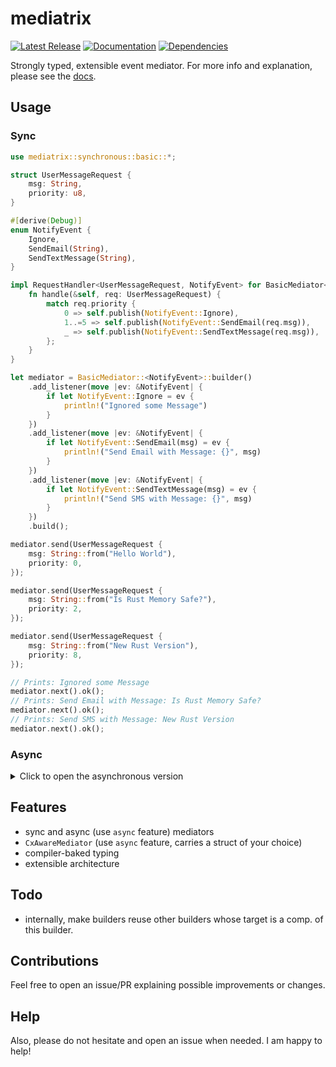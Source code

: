 # mediatrix
[![Latest Release][crates-io-badge]][crates-io-url]
[![Documentation][docs-rs-img]][docs-rs-url]
[![Dependencies][deps]][github]

Strongly typed, extensible event mediator.
For more info and explanation, please see the [docs][docs-rs-url].

## Usage
### Sync
```rust
use mediatrix::synchronous::basic::*;

struct UserMessageRequest {
    msg: String,
    priority: u8,
}

#[derive(Debug)]
enum NotifyEvent {
    Ignore,
    SendEmail(String),
    SendTextMessage(String),
}

impl RequestHandler<UserMessageRequest, NotifyEvent> for BasicMediator<NotifyEvent> {
    fn handle(&self, req: UserMessageRequest) {
        match req.priority {
            0 => self.publish(NotifyEvent::Ignore),
            1..=5 => self.publish(NotifyEvent::SendEmail(req.msg)),
            _ => self.publish(NotifyEvent::SendTextMessage(req.msg)),
        };
    }
}

let mediator = BasicMediator::<NotifyEvent>::builder()
    .add_listener(move |ev: &NotifyEvent| {
        if let NotifyEvent::Ignore = ev {
            println!("Ignored some Message")
        }
    })
    .add_listener(move |ev: &NotifyEvent| {
        if let NotifyEvent::SendEmail(msg) = ev {
            println!("Send Email with Message: {}", msg)
        }
    })
    .add_listener(move |ev: &NotifyEvent| {
        if let NotifyEvent::SendTextMessage(msg) = ev {
            println!("Send SMS with Message: {}", msg)
        }
    })
    .build();

mediator.send(UserMessageRequest {
    msg: String::from("Hello World"),
    priority: 0,
});

mediator.send(UserMessageRequest {
    msg: String::from("Is Rust Memory Safe?"),
    priority: 2,
});

mediator.send(UserMessageRequest {
    msg: String::from("New Rust Version"),
    priority: 8,
});

// Prints: Ignored some Message
mediator.next().ok();
// Prints: Send Email with Message: Is Rust Memory Safe?
mediator.next().ok();
// Prints: Send SMS with Message: New Rust Version
mediator.next().ok();
```

### Async
<details>
<summary>Click to open the asynchronous version</summary>

```rust
use mediatrix::asynchronous::basic::*;
use async_trait::async_trait;

struct UserMessageRequest {
    msg: String,
    priority: u8,
}

#[derive(Debug)]
enum NotifyEvent {
    Ignore,
    SendEmail(String),
    SendTextMessage(String),
}

#[async_trait]
impl AsyncRequestHandler<UserMessageRequest, NotifyEvent> for BasicAsyncMediator<NotifyEvent> {
    async fn handle(&self, req: UserMessageRequest) {
        match req.priority {
            0 => self.publish(NotifyEvent::Ignore).await,
            1..=5 => self.publish(NotifyEvent::SendEmail(req.msg)).await,
            _ => self.publish(NotifyEvent::SendTextMessage(req.msg)).await,
        };
    }
}

let async_mediator = BasicAsyncMediator::<NotifyEvent>::builder()
    .add_listener(move |ev: &NotifyEvent| {
        if let NotifyEvent::Ignore = ev {
            println!("Ignored some Message")
        }
    })
    .add_listener(move |ev: &NotifyEvent| {
        if let NotifyEvent::SendEmail(msg) = ev {
            println!("Send Email with Message: {}", msg)
        }
    })
    .add_listener(move |ev: &NotifyEvent| {
        if let NotifyEvent::SendTextMessage(msg) = ev {
            println!("Send SMS with Message: {}", msg)
        }
    })
    .build();

async_std::task::block_on(async {
    async_mediator.send(UserMessageRequest {
        msg: String::from("Hello World"),
        priority: 0,
    }).await;

    async_mediator.send(UserMessageRequest {
        msg: String::from("Is Rust Memory Safe?"),
        priority: 2,
    }).await;

    async_mediator.send(UserMessageRequest {
        msg: String::from("New Rust Version"),
        priority: 8,
    }).await;

    async_mediator.next().await.ok();
    async_mediator.next().await.ok();
    async_mediator.next().await.ok();
});
```

</details>

## Features
- sync and async (use `async` feature) mediators 
- `CxAwareMediator` (use `async` feature, carries a struct of your choice)
- compiler-baked typing
- extensible architecture

## Todo
- internally, make builders reuse other builders whose target is a comp. of this builder.

## Contributions
Feel free to open an issue/PR explaining possible improvements or changes.

## Help
Also, please do not hesitate and open an issue when needed. I am happy to help!

[deps]: https://img.shields.io/librariesio/github/nyvs/mediatrix
[github]: https://github.com/nyvs/mediatrix
[crates-io-badge]: https://img.shields.io/crates/v/mediatrix.svg
[crates-io-url]: https://crates.io/crates/mediatrix
[docs-rs-img]: https://docs.rs/mediatrix/badge.svg
[docs-rs-url]: https://docs.rs/mediatrix
